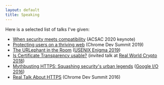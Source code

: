 ```yaml
---
layout: default
title: Speaking
---
```


Here is a selected list of talks I've given:

* [When security meets compatibility](https://youtu.be/RZIOHRZUvtc) (ACSAC 2020 keynote)
* [Protecting users on a thriving web](https://youtu.be/WnCKlNE52tc) (Chrome Dev Summit 2019)
* [The URLephant in the Room](https://youtu.be/RPoAc0ScdTM) ([USENIX Enigma
  2019](https://www.usenix.org/conference/enigma2019))
* [Is Certificate Transparency usable?](https://youtu.be/e_rwG7MA5VU) (invited
  talk at [Real World Crypto 2018](https://rwc.iacr.org/2018/))
* [Mythbusting HTTPS: Squashing security's urban legends](https://youtu.be/YMfW1bfyGSY) ([Google I/O 2016](https://events.google.com/io2016/))
* [Real Talk About HTTPS](https://youtu.be/iP75a1Y9saY) (Chrome Dev Summit 2016)
